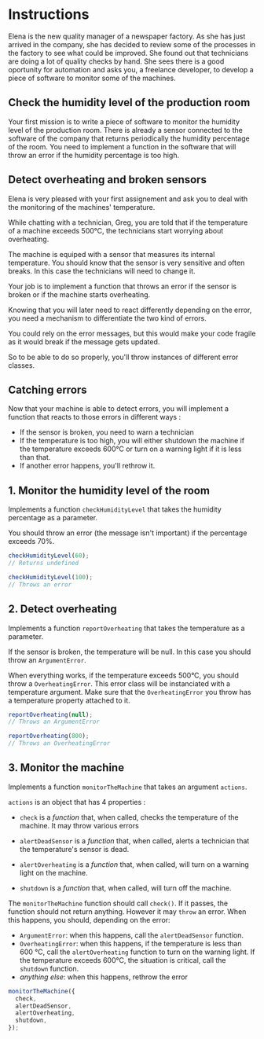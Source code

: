 # Instructions

Elena is the new quality manager of a newspaper factory. As she has just arrived in the company, she has decided to review some of the processes in the factory to see what could be improved. She found out that technicians are doing a lot of quality checks by hand. She sees there is a good oportunity for automation and asks you, a freelance developer, to develop a piece of software to monitor some of the machines.

## Check the humidity level of the production room

Your first mission is to write a piece of software to monitor the humidity level of the production room. There is already a sensor connected to the software of the company that returns periodically the humidity percentage of the room. You need to implement a function in the software that will throw an error if the humidity percentage is too high.

## Detect overheating and broken sensors

Elena is very pleased with your first assignement and ask you to deal with the monitoring of the machines' temperature.

While chatting with a technician, Greg, you are told that if the temperature of a machine exceeds 500°C, the technicians start worrying about overheating.

The machine is equiped with a sensor that measures its internal temperature. You should know that the sensor is very sensitive and often breaks. In this case the technicians will need to change it.

Your job is to implement a function that throws an error if the sensor is broken or if the machine starts overheating.

Knowing that you will later need to react differently depending on the error, you need a mechanism to differentiate the two kind of errors.

You could rely on the error messages, but this would make your code fragile as it would break if the message gets updated.

So to be able to do so properly, you'll throw instances of different error classes.

## Catching errors

Now that your machine is able to detect errors, you will implement a function that reacts to those errors in different ways :

- If the sensor is broken, you need to warn a technician
- If the temperature is too high, you will either shutdown the machine if the temperature exceeds 600°C or turn on a warning light if it is less than that.
- If another error happens, you'll rethrow it.



## 1. Monitor the humidity level of the room

Implements a function `checkHumidityLevel` that takes the humidity percentage as a parameter.

You should throw an error (the message isn't important) if the percentage exceeds 70%.

```javascript
checkHumidityLevel(60);
// Returns undefined
```

```javascript
checkHumidityLevel(100);
// Throws an error
```

## 2. Detect overheating

Implements a function `reportOverheating` that takes the temperature as a parameter.

If the sensor is broken, the temperature will be null. In this case you should throw an `ArgumentError`.

When everything works, if the temperature exceeds 500°C, you should throw a `OverheatingError`. This error class will be instanciated with a temperature argument. Make sure that the `OverheatingError` you throw has a temperature property attached to it.

```javascript
reportOverheating(null);
// Throws an ArgumentError
```

```javascript
reportOverheating(800);
// Throws an OverheatingError
```

## 3. Monitor the machine

Implements a function `monitorTheMachine` that takes an argument `actions`.

`actions` is an object that has 4 properties :

- `check` is a _*function*_ that, when called, checks the temperature of the machine.
  It may throw various errors

- `alertDeadSensor` is a _*function*_ that, when called, alerts a technician that the temperature's sensor is dead.

- `alertOverheating` is a _*function*_ that, when called, will turn on a warning light on the machine.

- `shutdown` is a _*function*_ that, when called, will turn off the machine.

The `monitorTheMachine` function should call `check()`. If it passes, the function should not return anything. However it may `throw` an error. When this happens, you should, depending on the error:

- `ArgumentError`: when this happens, call the `alertDeadSensor` function.
- `OverheatingError`: when this happens, if the temperature is less than 600 °C, call the `alertOverheating` function to turn on the warning light. If the temperature exceeds 600°C, the situation is critical, call the `shutdown` function.
- _anything else_: when this happens, rethrow the error

```javascript
monitorTheMachine({
  check,
  alertDeadSensor,
  alertOverheating,
  shutdown,
});
```
